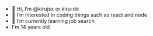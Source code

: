 - 👋 Hi, I’m @kirujsx or kiru-de 
- 👀 I’m interested in coding things such as react and node
- 🌱 I’m currently learning job search
-   I'm 14 years old

<!---
kirujsx/kirujsx is a ✨ special ✨ repository because its `README.md` (this file) appears on your GitHub profile.
You can click the Preview link to take a look at your changes.
--->
